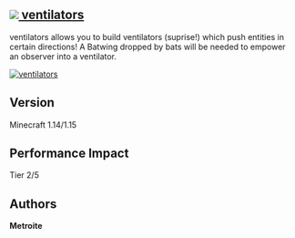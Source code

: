 ## [<img src="https://i.imgur.com/BjfNPDg.gif"> ventilators](https://download.metroite.de/#/home?url=https://github.com/Metroite/datapacks/tree/1.14/ventilators&rootDirectory=false)

ventilators allows you to build ventilators (suprise!) which push entities in certain directions! A Batwing dropped by bats will be needed to empower an observer into a ventilator.

<a href="https://download.metroite.de/#/home?url=https://github.com/Metroite/datapacks/tree/1.14/ventilators&rootDirectory=false" rel="Did you just push me?!">![ventilators](ventilators.png?raw=true "Did you just push me?!")</a>

## Version

Minecraft 1.14/1.15

## Performance Impact

Tier 2/5

## Authors

**Metroite**
